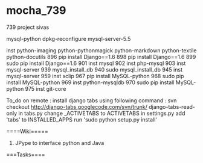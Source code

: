 mocha_739
=========

739 project
sivas


mysql-python
dpkg-reconfigure mysql-server-5.5

 inst python-imaging python-pythonmagick python-markdown python-textile python-docutils
  896  pip install Django==1.6
  898  pip install Django==1.6
  899  sudo pip install Django==1.6
  901  inst mysql
  902  inst php-mysql
  903  inst mysql-server
  939  mysql_install_db
  940  sudo mysql_install_db
  945  inst mysql-server
  959  inst xclip
  967  pip install MySQL-python
  968  sudo pip install MySQL-python
  969  inst python-mysqldb
  970  sudo pip install MySQL-python
  975  inst git-core



To_do on remote :
install django tabs using following command :
svn checkout http://django-tabs.googlecode.com/svn/trunk/ django-tabs-read-only
in tabs.py change _ACTIVETABS to ACTIVETABS
in settings.py add 'tabs' to INSTALLED_APPS
run 'sudo python setup.py install'

====Wiki=====

1. JPype to interface python and Java


===Tasks====
